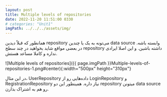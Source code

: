 ```yaml
---
layout: post
title: Multiple levels of repositories
date: 2022-11-20 11:51:00 0330
# categories: "Unit1"
imgPath: ../../../assets/img/
---
```

همانطور که قبلاً دیدین repository می‌تونه به یک یا چندین data source وابسته باشه. در بعضی مواقع شاید بخواهید در چند سطح repository داشته باشین. و این اصلا ایرادی نداره و کاملا مساعد هستش.

![Multiple levels of repositories]({{ page.imgPath }}Multiple-levels-of-repositories-1.png#center){:width="500px" height="310px"}

در این مثال، UserRepository داده‌هایی رو از LoginRepository و RegistrationRepository نیاز داره. همینطور این دو repository میتونن data source رو هم به اشتراک بذارن.